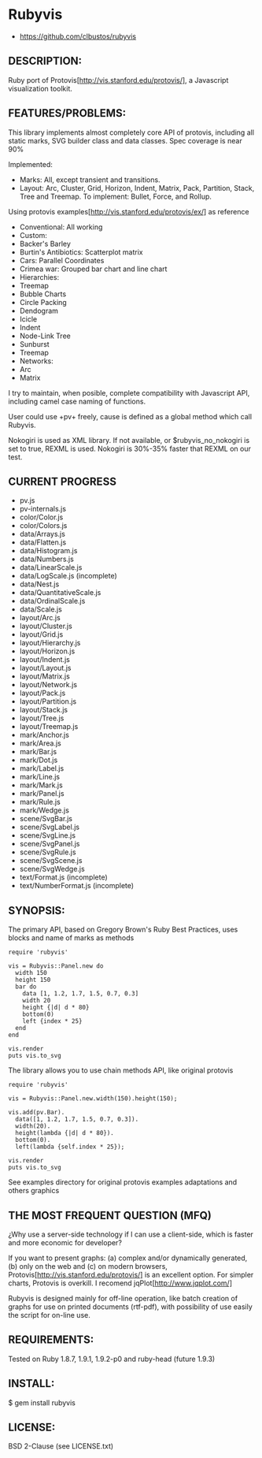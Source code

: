 # Rubyvis

* https://github.com/clbustos/rubyvis

## DESCRIPTION:

Ruby port of Protovis[http://vis.stanford.edu/protovis/], a Javascript visualization toolkit.

## FEATURES/PROBLEMS:

This library implements almost completely core API of protovis, including all static marks, SVG builder class and data classes. Spec coverage is near 90%

Implemented: 

* Marks: All, except transient and transitions.
* Layout: Arc, Cluster, Grid, Horizon, Indent, Matrix, Pack, Partition, Stack, Tree and Treemap. To implement: Bullet, Force, and Rollup.

Using protovis examples[http://vis.stanford.edu/protovis/ex/] as reference

* Conventional: All working
* Custom: 
 * Backer's Barley
 * Burtin's Antibiotics: Scatterplot matrix
 * Cars: Parallel Coordinates
 * Crimea war: Grouped bar chart and line chart
* Hierarchies:
 * Treemap
 * Bubble Charts
 * Circle Packing
 * Dendogram
 * Icicle
 * Indent
 * Node-Link Tree
 * Sunburst
 * Treemap
* Networks:
 * Arc
 * Matrix
 
I try to maintain, when posible, complete compatibility with Javascript API, including camel case naming of functions.  

User could use +pv+ freely, cause is defined as a global method which call Rubyvis.

Nokogiri is used as XML library. If not available, or $rubyvis_no_nokogiri is set to true, REXML is used. Nokogiri is 30%-35% faster that REXML on our test.

## CURRENT PROGRESS

* pv.js
* pv-internals.js
* color/Color.js
* color/Colors.js
* data/Arrays.js
* data/Flatten.js
* data/Histogram.js
* data/Numbers.js
* data/LinearScale.js
* data/LogScale.js (incomplete)
* data/Nest.js
* data/QuantitativeScale.js
* data/OrdinalScale.js
* data/Scale.js
* layout/Arc.js
* layout/Cluster.js
* layout/Grid.js
* layout/Hierarchy.js
* layout/Horizon.js
* layout/Indent.js
* layout/Layout.js
* layout/Matrix.js
* layout/Network.js
* layout/Pack.js
* layout/Partition.js
* layout/Stack.js
* layout/Tree.js
* layout/Treemap.js
* mark/Anchor.js
* mark/Area.js
* mark/Bar.js 
* mark/Dot.js 
* mark/Label.js
* mark/Line.js
* mark/Mark.js
* mark/Panel.js
* mark/Rule.js
* mark/Wedge.js
* scene/SvgBar.js
* scene/SvgLabel.js
* scene/SvgLine.js
* scene/SvgPanel.js
* scene/SvgRule.js
* scene/SvgScene.js
* scene/SvgWedge.js
* text/Format.js (incomplete)
* text/NumberFormat.js (incomplete)

## SYNOPSIS:

The primary API, based on Gregory Brown's Ruby Best Practices, uses blocks and name of marks as methods

    require 'rubyvis'
    
    vis = Rubyvis::Panel.new do 
      width 150
      height 150
      bar do
        data [1, 1.2, 1.7, 1.5, 0.7, 0.3]
        width 20
        height {|d| d * 80}
        bottom(0)
        left {index * 25}
      end
    end
    
    vis.render
    puts vis.to_svg


The library allows you to use chain methods API, like original protovis

    require 'rubyvis'
    
    vis = Rubyvis::Panel.new.width(150).height(150);
    
    vis.add(pv.Bar).
      data([1, 1.2, 1.7, 1.5, 0.7, 0.3]).
      width(20).
      height(lambda {|d| d * 80}).
      bottom(0).
      left(lambda {self.index * 25});
    
    vis.render
    puts vis.to_svg
    

See examples directory for original protovis examples adaptations and others graphics

## THE MOST FREQUENT QUESTION (MFQ)

¿Why use a server-side technology if I can use a client-side, which is faster and more economic for developer?

If you want to present graphs: (a) complex and/or dynamically generated, (b) only on the web and (c) on modern browsers, Protovis[http://vis.stanford.edu/protovis/] is an excellent option. For simpler charts, Protovis is overkill. I recomend jqPlot[http://www.jqplot.com/]

Rubyvis is designed mainly for off-line operation, like batch creation of graphs for use on printed documents (rtf-pdf), with possibility of use easily the script for on-line use.

## REQUIREMENTS:

Tested on Ruby 1.8.7, 1.9.1, 1.9.2-p0 and ruby-head (future 1.9.3)

## INSTALL:

$ gem install rubyvis

## LICENSE:

BSD 2-Clause (see LICENSE.txt)

